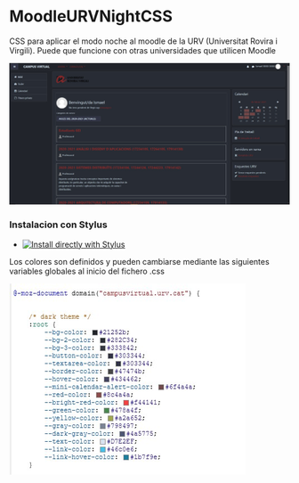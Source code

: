 # MoodleURVNightCSS
CSS para aplicar el modo noche al moodle de la URV (Universitat Rovira i Virgili). 
Puede que funcione con otras universidades que utilicen Moodle

![alt text](URV_moodle_1.jpg)

### Instalacion con Stylus
  * [![Install directly with Stylus](https://img.shields.io/badge/Install%20directly%20with-Stylus-00adad.svg)](https://raw.githubusercontent.com/IsmaelHG/MoodleURVNightCSS/main/moodle-urv-night.user.css)

Los colores son definidos y pueden cambiarse mediante las siguientes variables globales al inicio del fichero .css 

![alt text](variables.jpg)
